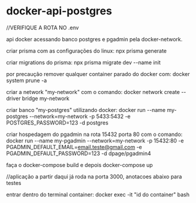 # docker-api-postgres


//VERIFIQUE A ROTA NO .env

api docker acessando banco postgres e pgadmin pela docker-network.

criar prisma com as configurações do linux:
npx prisma generate


criar migrations do prisma:
npx prisma migrate dev --name init

por precaução remover qualquer container parado do docker com:
    docker system prune -a

criar a network "my-network" com o comando:
    docker network create --driver bridge my-network


criar banco "my-postgres" utilizando docker:
    docker run --name my-postgres --network=my-network -p 5433:5432 -e POSTGRES_PASSWORD=123 -d postgres

criar hospedagem do pgadmin na rota 15432 porta 80 com o comando:
    docker run --name my-pgadmin --network=my-network -p 15432:80 -e PGADMIN_DEFAULT_EMAIL=email.teste@gmail.com -e PGADMIN_DEFAULT_PASSWORD=123 -d dpage/pgadmin4

faça o docker-compose build e depois docker-compose up

//aplicação a partir daqui já roda na porta 3000, anotacoes abaixo para testes

entrar dentro do terminal container:
docker exec -it "id do container" bash




